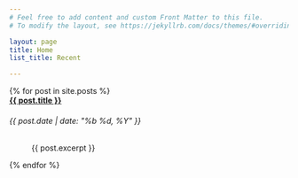 ```yaml
---
# Feel free to add content and custom Front Matter to this file.
# To modify the layout, see https://jekyllrb.com/docs/themes/#overriding-theme-defaults

layout: page
title: Home
list_title: Recent

---
```

<dl>
  {% for post in site.posts %}
    <dt>
        <h4 style="margin:0;"><a href="{{ post.url | prepend: site.baseurl }}">{{ post.title }}</a></h4>
        <h6>{{ post.date | date: "%b %d, %Y" }}</h6>
    </dt>
    <dd>
        <p>{{ post.excerpt }}</p>
    </dd>
  {% endfor %}
</dl>
